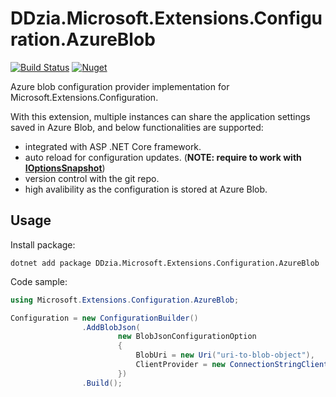 # DDzia.Microsoft.Extensions.Configuration.AzureBlob

[![Build Status](https://dev.azure.com/ddziaddzia/GH/_apis/build/status/DDzia.Extensions.Configuration.AzureBlob?branchName=master)](https://dev.azure.com/ddziaddzia/GH/_build/latest?definitionId=132&branchName=master)
[![Nuget](https://img.shields.io/nuget/v/DDzia.Extensions.Configuration.AzureBlob?style=flat-square)](https://www.nuget.org/packages/DDzia.Extensions.Configuration.AzureBlob/)

Azure blob configuration provider implementation for Microsoft.Extensions.Configuration.


With this extension, multiple instances can share the application settings saved in Azure Blob, and below functionalities are supported:
* integrated with ASP .NET Core framework.
* auto reload for configuration updates. (**NOTE: require to work with [IOptionsSnapshot](https://docs.microsoft.com/en-us/aspnet/core/fundamentals/configuration/options?view=aspnetcore-3.1#options-interfaces)**)
* version control with the git repo. 
* high avalibility as the configuration is stored at Azure Blob.

## Usage

Install package:
```
dotnet add package DDzia.Microsoft.Extensions.Configuration.AzureBlob
```

Code sample:
```csharp
using Microsoft.Extensions.Configuration.AzureBlob;

Configuration = new ConfigurationBuilder()
                .AddBlobJson(
                        new BlobJsonConfigurationOption
                        {
                            BlobUri = new Uri("uri-to-blob-object"),
                            ClientProvider = new ConnectionStringClientProvider("storage-account-connection-string")
                        })
                .Build();
```